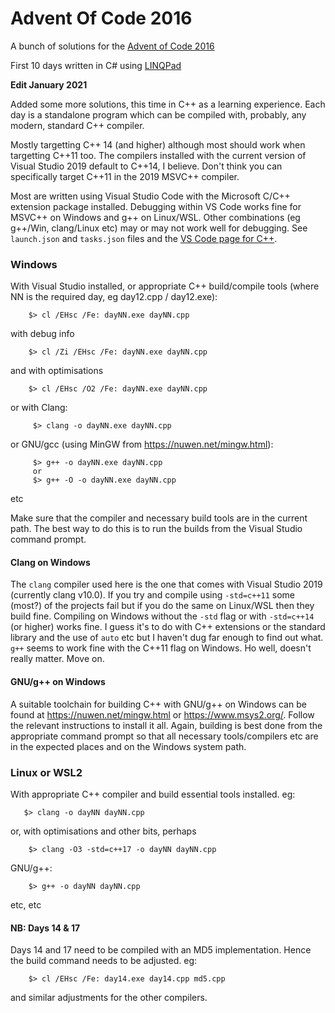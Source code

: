 # Advent Of Code 2016

A bunch of solutions for the [Advent of Code 2016](http://adventofcode.com/)

First 10 days written in C# using [LINQPad](http://www.linqpad.net/)

**Edit January 2021**

Added some more solutions, this time in C++ as a learning experience. Each day is a standalone program which can be compiled with, probably, any modern, standard C++ compiler.

Mostly targetting C++ 14 (and higher) although most should work when targetting C++11 too. The compilers installed with the current version of Visual Studio 2019 default to C++14, I believe. Don't think you can specifically target C++11 in the 2019 MSVC++ compiler.

Most are written using Visual Studio Code with the Microsoft C/C++ extension package installed. Debugging within VS Code works fine for MSVC++ on Windows and g++ on Linux/WSL. Other combinations (eg g++/Win, clang/Linux etc) may or may not work well for debugging. See `launch.json` and `tasks.json` files and the [VS Code page for C++](https://code.visualstudio.com/docs/cpp).

### Windows
With Visual Studio installed, or appropriate C++ build/compile tools (where NN is the required day, eg day12.cpp / day12.exe):

```
    $> cl /EHsc /Fe: dayNN.exe dayNN.cpp
```
with debug info
```
    $> cl /Zi /EHsc /Fe: dayNN.exe dayNN.cpp
```
and with optimisations
```
    $> cl /EHsc /O2 /Fe: dayNN.exe dayNN.cpp
```
or with Clang:
```
     $> clang -o dayNN.exe dayNN.cpp
```
or GNU/gcc (using MinGW from https://nuwen.net/mingw.html):
```
     $> g++ -o dayNN.exe dayNN.cpp
     or
     $> g++ -O -o dayNN.exe dayNN.cpp
```
etc

 Make sure that the compiler and necessary build tools are in the current path. The best way to do this is to run the builds from the Visual Studio command prompt.

#### Clang on Windows
The `clang` compiler used here is the one that comes with Visual Studio 2019 (currently clang v10.0). If you try and compile using `-std=c++11` some (most?) of the projects fail but if you do the same on Linux/WSL then they build fine. Compiling on Windows without the `-std` flag or with `-std=c++14` (or higher) works fine. I guess it's to do with C++ extensions or the standard library and the use of `auto` etc but I haven't dug far enough to find out what. `g++` seems to work fine with the C++11 flag on Windows. Ho well, doesn't really matter. Move on.

#### GNU/g++ on Windows
A suitable toolchain for building C++ with GNU/g++ on Windows can be found at https://nuwen.net/mingw.html or https://www.msys2.org/. Follow the relevant instructions to install it all. Again, building is best done from the appropriate command prompt so that all necessary tools/compilers etc are in the expected places and on the Windows system path.

 ### Linux or WSL2
 With appropriate C++ compiler and build essential tools installed. eg:

 ```
    $> clang -o dayNN dayNN.cpp
 ```
or, with optimisations and other bits, perhaps
```
    $> clang -O3 -std=c++17 -o dayNN dayNN.cpp
```
GNU/g++:
```
    $> g++ -o dayNN dayNN.cpp
```
 etc, etc

#### NB: Days 14 & 17
Days 14 and 17 need to be compiled with an MD5 implementation. Hence the build command needs to be adjusted. eg:
```
    $> cl /EHsc /Fe: day14.exe day14.cpp md5.cpp
```
and similar adjustments for the other compilers.